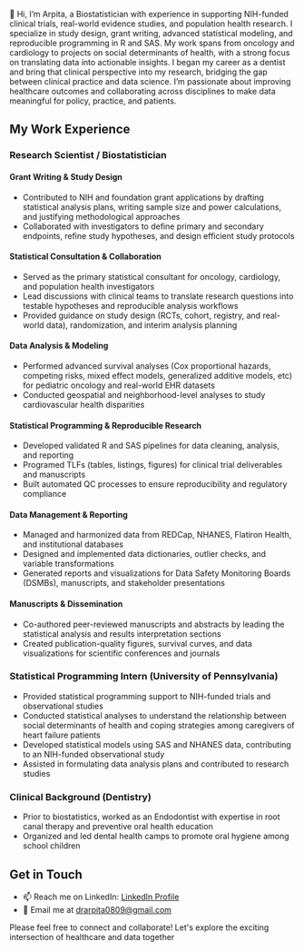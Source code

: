 👋 Hi, I’m Arpita, a Biostatistician with experience in supporting NIH-funded clinical trials, real-world evidence studies, and population health research. I specialize in study design, grant writing, advanced statistical modeling, and reproducible programming in R and SAS.
My work spans from oncology and cardiology to projects on social determinants of health, with a strong focus on translating data into actionable insights.
I began my career as a dentist and bring that clinical perspective into my research, bridging the gap between clinical practice and data science.
I’m passionate about improving healthcare outcomes and collaborating across disciplines to make data meaningful for policy, practice, and patients.

## My Work Experience

### Research Scientist / Biostatistician
#### Grant Writing & Study Design
- Contributed to NIH and foundation grant applications by drafting statistical analysis plans, writing sample size and power calculations, and justifying methodological approaches
- Collaborated with investigators to define primary and secondary endpoints, refine study hypotheses, and design efficient study protocols
  
#### Statistical Consultation & Collaboration
- Served as the primary statistical consultant for oncology, cardiology, and population health investigators
- Lead discussions with clinical teams to translate research questions into testable hypotheses and reproducible analysis workflows
- Provided guidance on study design (RCTs, cohort, registry, and real-world data), randomization, and interim analysis planning
  
#### Data Analysis & Modeling
- Performed advanced survival analyses (Cox proportional hazards, competing risks, mixed effect models, generalized additive models, etc) for pediatric oncology and real-world EHR datasets
- Conducted geospatial and neighborhood-level analyses to study cardiovascular health disparities

#### Statistical Programming & Reproducible Research
- Developed validated R and SAS pipelines for data cleaning, analysis, and reporting
- Programed TLFs (tables, listings, figures) for clinical trial deliverables and manuscripts
- Built automated QC processes to ensure reproducibility and regulatory compliance

#### Data Management & Reporting
- Managed and harmonized data from REDCap, NHANES, Flatiron Health, and institutional databases
- Designed and implemented data dictionaries, outlier checks, and variable transformations
- Generated reports and visualizations for Data Safety Monitoring Boards (DSMBs), manuscripts, and stakeholder presentations

#### Manuscripts & Dissemination
- Co-authored peer-reviewed manuscripts and abstracts by leading the statistical analysis and results interpretation sections
- Created publication-quality figures, survival curves, and data visualizations for scientific conferences and journals

### Statistical Programming Intern (University of Pennsylvania)
- Provided statistical programming support to NIH-funded trials and observational studies
- Conducted statistical analyses to understand the relationship between social determinants of health and coping strategies among caregivers of heart failure patients
- Developed statistical models using SAS and NHANES data, contributing to an NIH-funded observational study
- Assisted in formulating data analysis plans and contributed to research studies

### Clinical Background (Dentistry)
- Prior to biostatistics, worked as an Endodontist with expertise in root canal therapy and preventive oral health education
- Organized and led dental health camps to promote oral hygiene among school children

## Get in Touch
- 📫 Reach me on LinkedIn: [LinkedIn Profile](https://www.linkedin.com/in/drarpitadeb/)
- 📧 Email me at drarpita0809@gmail.com

Please feel free to connect and collaborate! Let's explore the exciting intersection of healthcare and data together

